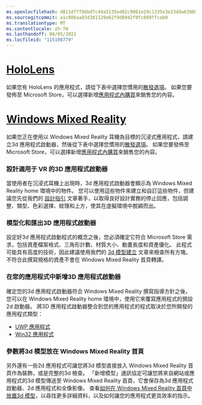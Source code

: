 ```yaml
---
ms.openlocfilehash: d811df7f0dbd7c44a5135ed82c9061e19c1335e3e23dda6398562317f7ee8861
ms.sourcegitcommit: a1c086aa83d381129e62f9d8942f0fc889ffcab0
ms.translationtype: MT
ms.contentlocale: zh-TW
ms.lasthandoff: 08/05/2021
ms.locfileid: "115198779"
---
```

# <a name="hololens"></a>[HoloLens](#tab/hololens)

如果您有 HoloLens 的應用程式，請從下表中選擇您慣用的[散發選項](../distribute-overview.md#distribution-options)。 如果您要發佈至 Microsoft Store，可以選擇新增[應用程式內購買](../in-app-purchases.md)來銷售您的內容。

# <a name="windows-mixed-reality"></a>[Windows Mixed Reality](#tab/wmr)

如果您正在使用以 Windows Mixed Reality 耳機為目標的沉浸式應用程式，請建立3d 應用程式啟動器，然後從下表中選擇您慣用的[散發選項](../distribute-overview.md#distribution-options)。 如果您要發佈至 Microsoft Store，可以選擇新增[應用程式內購買](../in-app-purchases.md)來銷售您的內容。

### <a name="designing-3d-app-launchers-for-vr"></a>設計適用于 VR 的3D 應用程式啟動器 

當使用者在沉浸式耳機上出現時，3d 應用程式啟動器會顯示為 Windows Mixed Reality home 環境中的物件。 您可以使用這些物件來建立和自訂這些物件，但建議您先從我們的 [設計指引](../3d-app-launcher-design-guidance.md) 文章著手，以取得良好設計實務的停止回應，包括調整、類型、色彩選擇、紋理和上方，使其在虛擬環境中脫穎而出。

### <a name="modeling-and-exporting-3d-app-launchers"></a>模型化和匯出3D 應用程式啟動器

設定好3d 應用程式啟動程式的概念之後，您必須確定它符合 Microsoft Store 需求，包括資產檔案格式、三角形計數、材質大小、動畫長度和資產優化。 此程式可能具有高度的技術，因此建議使用我們的 [3d 模型建立](../creating-3d-models-for-use-in-the-windows-mixed-reality-home.md) 文章來檢查所有方塊。 不符合此撰寫規格的資產不會在 Windows Mixed Reality 首頁轉譯。

### <a name="adding-3d-app-launchers-in-your-apps"></a>在您的應用程式中新增3D 應用程式啟動器

確定您的3d 應用程式啟動器符合 Windows Mixed Reality 撰寫指導方針之後，您可以在 Windows Mixed Reality home 環境中，使用它來覆寫應用程式的預設2d 啟動器。 將3D 應用程式啟動器整合到您的應用程式的程式取決於您所開發的應用程式類型：

* [UWP 應用程式](../implementing-3d-app-launchers.md)
* [Win32 應用程式](../implementing-3d-app-launchers-win32.md)

### <a name="optional-placing-3d-models-in-the-windows-mixed-reality-home"></a>參數將3d 模型放在 Windows Mixed Reality 首頁

另外還有一些2d 應用程式可讓您將3d 模型直接放入 Windows Mixed Reality 首頁作為裝飾，或是完整的3d 檢查。 「新增模型」通訊協定可讓您將來自網站或應用程式的3d 模型傳送至 Windows Mixed Reality 首頁，它會保存為3d 應用程式啟動器、2d 應用程式和全像影像。 查看[如何在 Windows Mixed Reality 首頁中放置3d 模型](../enable-placement-of-3d-models-in-the-home.md)，以尋找更多詳細資料，以及如何讓您的應用程式更具效率的指示。